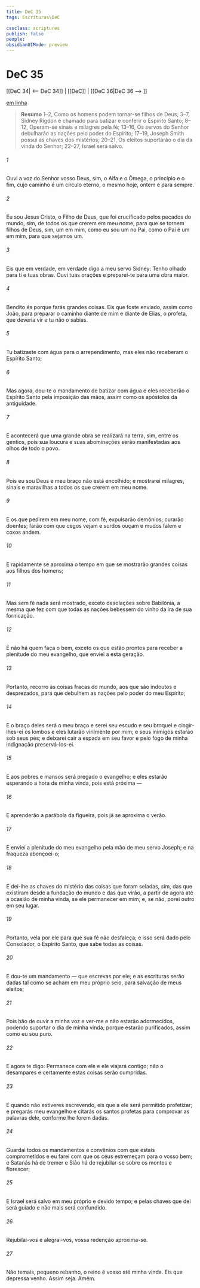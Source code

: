 ```yaml
---
title: DeC 35
tags: Escrituras\DeC

cssclass: scriptures
publish: false
people:
obsidianUIMode: preview
---
```


# DeC 35
[[DeC 34| <-- DeC 34]] | [[DeC]] | [[DeC 36|DeC 36 --> ]]

[em linha](https://churchofjesuschrist.org/study/scriptures/dc-testament/dc/35?lang=por)

> __Resumo__
1–2, Como os homens podem tornar-se filhos de Deus; 3–7, Sidney Rigdon é chamado para batizar e conferir o Espírito Santo; 8–12, Operam-se sinais e milagres pela fé; 13–16, Os servos do Senhor debulharão as nações pelo poder do Espírito; 17–19, Joseph Smith possui as chaves dos mistérios; 20–21, Os eleitos suportarão o dia da vinda do Senhor; 22–27, Israel será salvo.

###### 1 
Ouvi a voz do Senhor vosso Deus, sim, o Alfa e o Ômega, o princípio e o fim, cujo caminho é um círculo eterno, o mesmo hoje, ontem e para sempre.

###### 2 
Eu sou Jesus Cristo, o Filho de Deus, que foi crucificado pelos pecados do mundo, sim, de todos os que crerem em meu nome, para que se tornem filhos de Deus, sim, um em mim, como eu sou um no Pai, como o Pai é um em mim, para que sejamos um.

###### 3 
Eis que em verdade, em verdade digo a meu servo Sidney: Tenho olhado para ti e tuas obras. Ouvi tuas orações e preparei-te para uma obra maior.

###### 4 
Bendito és porque farás grandes coisas. Eis que foste enviado, assim como João, para preparar o caminho diante de mim e diante de Elias, o profeta, que deveria vir e tu não o sabias.

###### 5 
Tu batizaste com água para o arrependimento, mas eles não receberam o Espírito Santo;

###### 6 
Mas agora, dou-te o mandamento de batizar com água e eles receberão o Espírito Santo pela imposição das mãos, assim como os apóstolos da antiguidade.

###### 7 
E acontecerá que uma grande obra se realizará na terra, sim, entre os gentios, pois sua loucura e suas abominações serão manifestadas aos olhos de todo o povo.

###### 8 
Pois eu sou Deus e meu braço não está encolhido; e mostrarei milagres, sinais e maravilhas a todos os que crerem em meu nome.

###### 9 
E os que pedirem em meu nome, com fé, expulsarão demônios; curarão doentes; farão com que cegos vejam e surdos ouçam e mudos falem e coxos andem.

###### 10 
E rapidamente se aproxima o tempo em que se mostrarão grandes coisas aos filhos dos homens;

###### 11 
Mas sem fé nada será mostrado, exceto desolações sobre Babilônia, a mesma que fez com que todas as nações bebessem do vinho da ira de sua fornicação.

###### 12 
E não há quem faça o bem, exceto os que estão prontos para receber a plenitude do meu evangelho, que enviei a esta geração.

###### 13 
Portanto, recorro às coisas fracas do mundo, aos que são indoutos e desprezados, para que debulhem as nações pelo poder do meu Espírito;

###### 14 
E o braço deles será o meu braço e serei seu escudo e seu broquel e cingir-lhes-ei os lombos e eles lutarão virilmente por mim; e seus inimigos estarão sob seus pés; e deixarei cair a espada em seu favor e pelo fogo de minha indignação preservá-los-ei.

###### 15 
E aos pobres e mansos será pregado o evangelho; e eles estarão esperando a hora de minha vinda, pois está próxima —

###### 16 
E aprenderão a parábola da figueira, pois já se aproxima o verão.

###### 17 
E enviei a plenitude do meu evangelho pela mão de meu servo Joseph; e na fraqueza abençoei-o;

###### 18 
E dei-lhe as chaves do mistério das coisas que foram seladas, sim, das que existiram desde a fundação do mundo e das que virão, a partir de agora até a ocasião de minha vinda, se ele permanecer em mim; e, se não, porei outro em seu lugar.

###### 19 
Portanto, vela por ele para que sua fé não desfaleça; e isso será dado pelo Consolador, o Espírito Santo, que sabe todas as coisas.

###### 20 
E dou-te um mandamento — que escrevas por ele; e as escrituras serão dadas tal como se acham em meu próprio seio, para salvação de meus eleitos;

###### 21 
Pois hão de ouvir a minha voz e ver-me e não estarão adormecidos, podendo suportar o dia de minha vinda; porque estarão purificados, assim como eu sou puro.

###### 22 
E agora te digo: Permanece com ele e ele viajará contigo; não o desampares e certamente estas coisas serão cumpridas.

###### 23 
E quando não estiveres escrevendo, eis que a ele será permitido profetizar; e pregarás meu evangelho e citarás os santos profetas para comprovar as palavras dele, conforme lhe forem dadas.

###### 24 
Guardai todos os mandamentos e convênios com que estais comprometidos e eu farei com que os céus estremeçam para o vosso bem; e Satanás há de tremer e Sião há de rejubilar-se sobre os montes e florescer;

###### 25 
E Israel será salvo em meu próprio e devido tempo; e pelas chaves que dei será guiado e não mais será confundido.

###### 26 
Rejubilai-vos e alegrai-vos, vossa redenção aproxima-se.

###### 27 
Não temais, pequeno rebanho, o reino é vosso até minha vinda. Eis que depressa venho. Assim seja. Amém.

